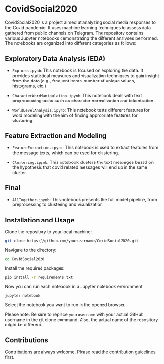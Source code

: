 # CovidSocial2020


CovidSocial2020 is a project aimed at analyzing social media responses to the Covid pandemic. It uses machine learning techniques to assess data gathered from public channels on Telegram. The repository contains various Jupyter notebooks demonstrating the different analyses performed. The notebooks are organized into different categories as follows:

## Exploratory Data Analysis (EDA)

- `Explore.ipynb`: This notebook is focused on exploring the data. It provides statistical measures and visualization techniques to gain insight from the data (e.g., frequent items, number of unique values, histograms, etc.)

- `CharacterWordManipulation.ipynb`: This notebook deals with text preprocessing tasks such as character normalization and tokenization.

- `WorldLevelAnalysis.ipynb`: This notebook tests different features for word modeling with the aim of finding appropriate features for clustering.

## Feature Extraction and Modeling

- `FeatureExtraction.ipynb`: This notebook is used to extract features from the message texts, which can be used for clustering.

- `Clustering.ipynb`: This notebook clusters the text messages based on the hypothesis that covid related messages will end up in the same cluster.

## Final

- `AllTogether.ipynb`: This notebook presents the full model pipeline, from preprocessing to clustering and visualization.

## Installation and Usage

Clone the repository to your local machine:

```bash
git clone https://github.com/yourusername/CovidSocial2020.git
```

Navigate to the directory:

```bash
cd CovidSocial2020
```

Install the required packages:

```bash
pip install -r requirements.txt
```

Now you can run each notebook in a Jupyter notebook environment.

```bash
jupyter notebook
```

Select the notebook you want to run in the opened browser.

Please note: Be sure to replace `yourusername` with your actual GitHub username in the git clone command. Also, the actual name of the repository might be different.

## Contributions

Contributions are always welcome. Please read the contribution guidelines first.

